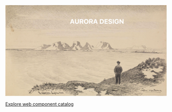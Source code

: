 ![](https://github.com/melhosseiny/aurora-catalog/blob/1f4e2bdda5b194a0adaff12a837eea3613b9dbff/img/24987_repo.png)

[Explore web component catalog](https://aurora.deno.dev/)
